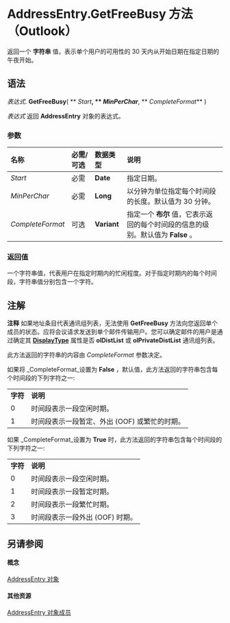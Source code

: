 
# AddressEntry.GetFreeBusy 方法 （Outlook）

返回一个 **字符串** 值，表示单个用户的可用性的 30 天内从开始日期在指定日期的午夜开始。


## 语法

 _表达式_. **GetFreeBusy**( ** _Start_**, ** _MinPerChar_**, ** _CompleteFormat_** )

 _表达式_ 返回 **AddressEntry** 对象的表达式。


### 参数



|**名称**|**必需/可选**|**数据类型**|**说明**|
|:-----|:-----|:-----|:-----|
| _Start_|必需|**Date**|指定日期。|
| _MinPerChar_|必需|**Long**|以分钟为单位指定每个时间段的长度。默认值为 30 分钟。|
| _CompleteFormat_|可选|**Variant**|指定一个 **布尔** 值，它表示返回的每个时间段的信息的级别。默认值为 **False** 。|

### 返回值

一个字符串值，代表用户在指定时期内的忙闲程度。对于指定时期内的每个时间段，字符串值分别包含一个字符。


## 注解


 **注释**  如果地址条目代表通讯组列表，无法使用 **GetFreeBusy** 方法向您返回单个成员的状态。应将会议请求发送到单个邮件传输用户。您可以确定邮件的用户是通过确定其 **[DisplayType](d61f5e35-d4d7-17c7-08e3-c0c1e3ce3f1f.md)** 属性是否 **olDistList** 或 **olPrivateDistList** 通讯组列表。

此方法返回的字符串的内容由  _CompleteFormat_ 参数决定。

如果将 _CompleteFormat_设置为 **False** ，默认值，此方法返回的字符串包含每个时间段的下列字符之一:


|||
|:-----|:-----|
|**字符**|**说明**|
|0|时间段表示一段空闲时期。|
|1|时间段表示一段暂定、外出 (OOF) 或繁忙的时期。|
如果 _CompleteFormat_设置为 **True** 时，此方法返回的字符串包含每个时间段的下列字符之一:


|||
|:-----|:-----|
|**字符**|**说明**|
|0|时间段表示一段空闲时期。|
|1|时间段表示一段暂定时期。|
|2|时间段表示一段繁忙时期。|
|3|时间段表示一段外出 (OOF) 时期。|

## 另请参阅


#### 概念


[AddressEntry 对象](d4a0a85e-8bab-bc56-57bc-d70c3c570c8e.md)
#### 其他资源


[AddressEntry 对象成员](74c88069-aec4-952b-556f-03873fbb488b.md)